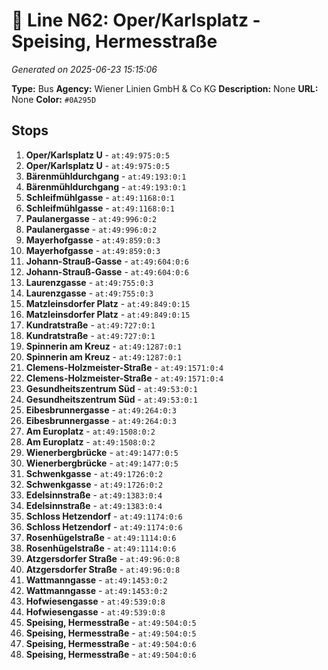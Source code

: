 # 🚌 Line N62: Oper/Karlsplatz - Speising, Hermesstraße

*Generated on 2025-06-23 15:15:06*

**Type:** Bus
**Agency:** Wiener Linien GmbH & Co KG
**Description:** None
**URL:** None
**Color:** `#0A295D`

## Stops

1. **Oper/Karlsplatz U** - `at:49:975:0:5`
2. **Oper/Karlsplatz U** - `at:49:975:0:5`
3. **Bärenmühldurchgang** - `at:49:193:0:1`
4. **Bärenmühldurchgang** - `at:49:193:0:1`
5. **Schleifmühlgasse** - `at:49:1168:0:1`
6. **Schleifmühlgasse** - `at:49:1168:0:1`
7. **Paulanergasse** - `at:49:996:0:2`
8. **Paulanergasse** - `at:49:996:0:2`
9. **Mayerhofgasse** - `at:49:859:0:3`
10. **Mayerhofgasse** - `at:49:859:0:3`
11. **Johann-Strauß-Gasse** - `at:49:604:0:6`
12. **Johann-Strauß-Gasse** - `at:49:604:0:6`
13. **Laurenzgasse** - `at:49:755:0:3`
14. **Laurenzgasse** - `at:49:755:0:3`
15. **Matzleinsdorfer Platz** - `at:49:849:0:15`
16. **Matzleinsdorfer Platz** - `at:49:849:0:15`
17. **Kundratstraße** - `at:49:727:0:1`
18. **Kundratstraße** - `at:49:727:0:1`
19. **Spinnerin am Kreuz** - `at:49:1287:0:1`
20. **Spinnerin am Kreuz** - `at:49:1287:0:1`
21. **Clemens-Holzmeister-Straße** - `at:49:1571:0:4`
22. **Clemens-Holzmeister-Straße** - `at:49:1571:0:4`
23. **Gesundheitszentrum Süd** - `at:49:53:0:1`
24. **Gesundheitszentrum Süd** - `at:49:53:0:1`
25. **Eibesbrunnergasse** - `at:49:264:0:3`
26. **Eibesbrunnergasse** - `at:49:264:0:3`
27. **Am Europlatz** - `at:49:1508:0:2`
28. **Am Europlatz** - `at:49:1508:0:2`
29. **Wienerbergbrücke** - `at:49:1477:0:5`
30. **Wienerbergbrücke** - `at:49:1477:0:5`
31. **Schwenkgasse** - `at:49:1726:0:2`
32. **Schwenkgasse** - `at:49:1726:0:2`
33. **Edelsinnstraße** - `at:49:1383:0:4`
34. **Edelsinnstraße** - `at:49:1383:0:4`
35. **Schloss Hetzendorf** - `at:49:1174:0:6`
36. **Schloss Hetzendorf** - `at:49:1174:0:6`
37. **Rosenhügelstraße** - `at:49:1114:0:6`
38. **Rosenhügelstraße** - `at:49:1114:0:6`
39. **Atzgersdorfer Straße** - `at:49:96:0:8`
40. **Atzgersdorfer Straße** - `at:49:96:0:8`
41. **Wattmanngasse** - `at:49:1453:0:2`
42. **Wattmanngasse** - `at:49:1453:0:2`
43. **Hofwiesengasse** - `at:49:539:0:8`
44. **Hofwiesengasse** - `at:49:539:0:8`
45. **Speising, Hermesstraße** - `at:49:504:0:5`
46. **Speising, Hermesstraße** - `at:49:504:0:5`
47. **Speising, Hermesstraße** - `at:49:504:0:6`
48. **Speising, Hermesstraße** - `at:49:504:0:6`